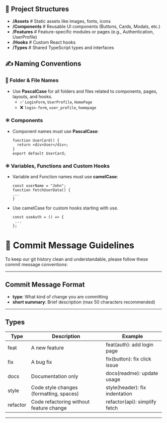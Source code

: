 ## 📁 Project Structures

- **/Assets** # Static assets like images, fonts, icons
- **/Components** # Reusable UI components (Buttons, Cards, Modals, etc.)
- **/Features** # Feature-specific modules or pages (e.g., Authentication, UserProfile)
- **/Hooks** # Custom React hooks
- **/Types** # Shared TypeScript types and interfaces

## ✍️ Naming Conventions

### 📁 Folder & File Names

- Use **PascalCase** for all folders and files related to components, pages, layouts, and hooks.
  - ✅ `LoginForm`, `UserProfile`, `HomePage`
  - ❌ `login-form`, `user_profile`, `homepage`

### ⚛️ Components

- Component names must use **PascalCase**:
  ```tsx
  function UserCard() {
    return <div>User</div>;
  }
  export default UserCard;
  ```

### ⚛️ Variables, Functions and Custom Hooks

- Variable and Function names must use **camelCase**:
  ```tsx
  const userName = "John";
  function fetchUserData() {
  ...
  }
  ```
- Use camelCase for custom hooks starting with use.
  ```tsx
  const useAuth = () => {
   ...
  };
  ```
# 📝 Commit Message Guidelines

To keep our git history clean and understandable, please follow these commit message conventions:

---

## Commit Message Format

- **type**: What kind of change you are committing   
- **short summary**: Brief description (max 50 characters recommended)

---

## Types

| Type     | Description                              | Example                        |
|----------|------------------------------------------|------------------------------|
| feat     | A new feature                            | feat(auth): add login page    |
| fix      | A bug fix                               | fix(button): fix click issue  |
| docs     | Documentation only                      | docs(readme): update usage    |
| style    | Code style changes (formatting, spaces) | style(header): fix indentation|
| refactor | Code refactoring without feature change | refactor(api): simplify fetch |

---



